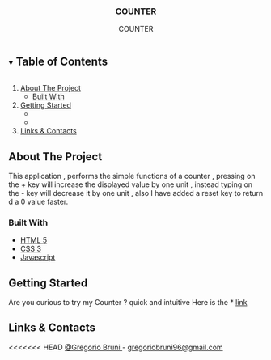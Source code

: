 
<p align="center">
  

  <h3 align="center">COUNTER</h3>

  <p align="center">
   COUNTER
  </p>
</p>

<details open="open">
  <summary><h2 style="display: inline-block">Table of Contents</h2></summary>
  <ol>
    <li>
      <a href="#about-the-project">About The Project</a>
      <ul>
        <li><a href="#built-with">Built With</a></li>
      </ul>
    </li>
    <li>
      <a href="#getting-started">Getting Started</a>
      <ul>
        <li></a></li>
        <li></a></li>
      </ul>
    </li>
    </li>
    <li><a href="#links-contacts">Links & Contacts</a></li>
  </ol>
</details>

## About The Project

This application , performs the simple functions of a counter , pressing on the + key will increase the displayed value by one unit , instead typing on the - key will decrease it by one unit , also I have added a reset key to return d a 0 value faster.

### Built With

* [HTML 5](https://developer.mozilla.org/en-US/docs/Glossary/HTML)
* [CSS 3](https://developer.mozilla.org/en-US/docs/Web/CSS)
* [Javascript](https://developer.mozilla.org/en-US/docs/Web/JavaScript?retiredLocale=it)



## Getting Started
Are you curious to try my Counter ? quick and intuitive 
Here is the * [link](https://app.netlify.com/sites/js-base-counter-2time/settings/general)



## Links & Contacts

<<<<<<< HEAD
[@Gregorio Bruni ](/) - gregoriobruni96@gmail.com